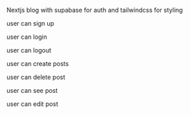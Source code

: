 Nextjs blog with supabase for auth and tailwindcss for styling

user can sign up

user can login

user can logout

user can create posts

user can delete post

user can see post

user can edit post
